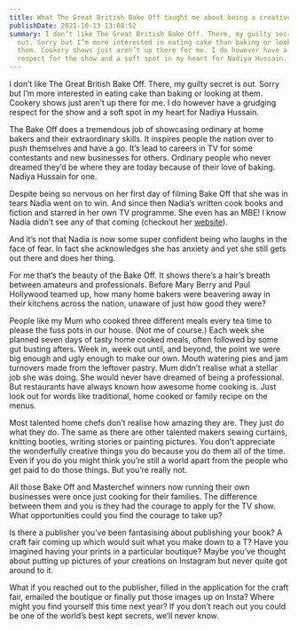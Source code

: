 ```yaml
---
title: What The Great British Bake Off taught me about being a creative
publishDate: 2021-10-13 13:08:52
summary: I don’t like The Great British Bake Off. There, my guilty secret is
  out. Sorry but I’m more interested in eating cake than baking or looking at
  them. Cookery shows just aren’t up there for me. I do however have a grudging
  respect for the show and a soft spot in my heart for Nadiya Hussain.
---
```

I don’t like The Great British Bake Off. There, my guilty secret is out. Sorry but I’m more interested in eating cake than baking or looking at them. Cookery shows just aren’t up there for me. I do however have a grudging respect for the show and a soft spot in my heart for Nadiya Hussain.

The Bake Off does a tremendous job of showcasing ordinary at home bakers and their extraordinary skills. It inspires people the nation over to push themselves and have a go. It’s lead to careers in TV for some contestants and new businesses for others. Ordinary people who never dreamed they’d be where they are today because of their love of baking. Nadiya Hussain for one. 

Despite being so nervous on her first day of filming Bake Off that she was in tears Nadia went on to win. And since then Nadia’s written cook books and fiction and starred in her own TV programme. She even has an MBE! I know Nadia didn’t see any of that coming (checkout her [website](https://www.nadiyahussain.com/about-me/)).

And it’s not that Nadia is now some super confident being who laughs in the face of fear. In fact she acknowledges she has anxiety and yet she still gets out there and does her thing.

For me that’s the beauty of the Bake Off. It shows there’s a hair’s breath between amateurs and professionals. Before Mary Berry and Paul Hollywood teamed up, how many home bakers were beavering away in their kitchens across the nation, unaware of just how good they were? 

People like my Mum who cooked three different meals every tea time to please the fuss pots in our house. (Not me of course.) Each week she planned seven days of tasty home cooked meals, often followed by some gut busting afters. Week in, week out until, and beyond, the point we were big enough and ugly enough to make our own. Mouth watering pies and jam turnovers made from the leftover pastry. Mum didn’t realise what a stellar job she was doing. She would never have dreamed of being a professional. But restaurants have always known how awesome home cooking is. Just look out for words like traditional, home cooked or family recipe on the menus.

Most talented home chefs don’t realise how amazing they are. They just do what they do. The same as there are other talented makers sewing curtains, knitting booties, writing stories or painting pictures. You don’t appreciate the wonderfully creative things you do because you do them all of the time. Even if you do you might think you’re still a world apart from the people who get paid to do those things. But you’re really not. 

All those Bake Off and Masterchef winners now running their own businesses were once just cooking for their families. The difference between them and you is they had the courage to apply for the TV show. What opportunities could you find the courage to take up? 

Is there a publisher you’ve been fantasising about publishing your book? A craft fair coming up which would suit what you make down to a T? Have you imagined having your prints in a particular boutique? Maybe you’ve thought about putting up pictures of your creations on Instagram but never quite got around to it. 

What if you reached out to the publisher, filled in the application for the craft fair, emailed the boutique or finally put those images up on Insta? Where might you find yourself this time next year? If you don’t reach out you could be one of the world’s best kept secrets, we’ll never know.